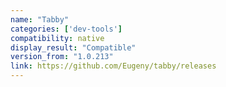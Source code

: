```yaml
---
name: "Tabby"
categories: ['dev-tools']
compatibility: native
display_result: "Compatible"
version_from: "1.0.213"
link: https://github.com/Eugeny/tabby/releases
---
```

